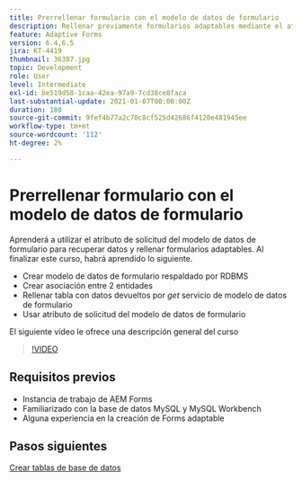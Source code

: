 ```yaml
---
title: Prerrellenar formulario con el modelo de datos de formulario
description: Rellenar previamente formularios adaptables mediante el atributo de solicitud del modelo de datos de formulario
feature: Adaptive Forms
version: 6.4,6.5
jira: KT-4419
thumbnail: 36387.jpg
topic: Development
role: User
level: Intermediate
exl-id: be519d58-1caa-42ea-97a9-7cd38ce8faca
last-substantial-update: 2021-01-07T00:00:00Z
duration: 180
source-git-commit: 9fef4b77a2c70c8cf525d42686f4120e481945ee
workflow-type: tm+mt
source-wordcount: '112'
ht-degree: 2%

---
```


# Prerrellenar formulario con el modelo de datos de formulario

Aprenderá a utilizar el atributo de solicitud del modelo de datos de formulario para recuperar datos y rellenar formularios adaptables.
Al finalizar este curso, habrá aprendido lo siguiente.

* Crear modelo de datos de formulario respaldado por RDBMS
* Crear asociación entre 2 entidades
* Rellenar tabla con datos devueltos por _get_ servicio de modelo de datos de formulario
* Usar atributo de solicitud del modelo de datos de formulario

El siguiente vídeo le ofrece una descripción general del curso
>[!VIDEO](https://video.tv.adobe.com/v/36387?quality=12&learn=on)

## Requisitos previos

* Instancia de trabajo de AEM Forms
* Familiarizado con la base de datos MySQL y MySQL Workbench
* Alguna experiencia en la creación de Forms adaptable

## Pasos siguientes

[Crear tablas de base de datos](./create-database-tables.md)
